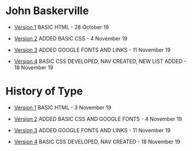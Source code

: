 # John Baskerville 
- [Version 1](https://gemma-ferguson.github.io/john_baskerville/baskerville.html) BASIC HTML - 28 October 19

- [Version 2](https://gemma-ferguson.github.io/john_baskerville/baskerville_2.html) ADDED BASIC CSS - 4 November 19

- [Version 3](https://gemma-ferguson.github.io/john_baskerville/baskerville_3.html) ADDED GOOGLE FONTS AND LINKS - 11 November 19

- [Version 4](https://gemma-ferguson.github.io/john_baskerville/baskerville.html) BASIC CSS DEVELOPED, NAV CREATED, NEW LIST ADDED - 18 November 19

# History of Type

- [Version 1](https://gemma-ferguson.github.io/john_baskerville/history.html) BASIC HTML - 3 November 19

- [Version 2](https://gemma-ferguson.github.io/john_baskerville/history_2.html) ADDED BASIC CSS AND GOOGLE FONTS - 4 November 19

- [Version 3](https://gemma-ferguson.github.io/john_baskerville/history_3.html) ADDED GOOGLE FONTS AND LINKS - 11 November 19

- [Version 4](https://gemma-ferguson.github.io/john_baskerville/history_4.html) BASIC CSS DEVELOPED, NAV CREATED - 18 November 19